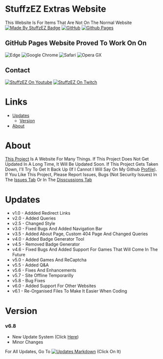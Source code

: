 # StuffzEZ Extras Website
This Website Is For Items That Are Not On The Normal Website
<br>
[![Made By StuffzEZ Badge](https://img.shields.io/badge/StuffzEZ-Made_By?label=Made%20By&labelColor=blue&color=orange)](https://bit.ly/m/StuffzEZ)
[![GitHub](https://img.shields.io/badge/github-%23121011.svg?style=for-the-badge&logo=github&logoColor=white)](https://github.com/StuffzEZ/stuffzez.github.io)
[![Github Pages](https://img.shields.io/badge/github%20pages-121013?style=for-the-badge&logo=github&logoColor=white)](https://stuffzez.github.io)

## GitHub Pages Website Proved To Work On On
![Edge](https://img.shields.io/badge/Edge-0078D7?style=for-the-badge&logo=Microsoft-edge&logoColor=white)
![Google Chrome](https://img.shields.io/badge/Google%20Chrome-FFA500?style=for-the-badge&logo=GoogleChrome&logoColor=white)
![Safari](https://img.shields.io/badge/Safari-000000?style=for-the-badge&logo=Safari&logoColor=white)
![Opera GX](https://img.shields.io/badge/Opera%20GX-FF1B2D?style=for-the-badge&logo=Opera%20GX&logoColor=white)

## Contact
[![StuffzEZ On Youtube](https://img.shields.io/badge/Youtube-FF0000?style=for-the-badge&logo=Youtube&logoColor=white)](https://youtube.com/@YT.StuffzEZ)
[![StuffzEZ On Twitch](https://img.shields.io/badge/Twitch-9347FF?style=for-the-badge&logo=twitch&logoColor=white)](https://www.twitch.tv/stuffzez_live)

##

# Links
- [Updates](#Updates)
  - [Version](#Version)
- [About](#About)

# About
[This Project](https://stuffzez.github.io) Is A Website For Many Things. If This Project Does Not Get Updated In A Long Time, It Will Be Updated Soon. If This Project Gets Taken Down, I'll Try To Get It Back Up (If I Cannot I Will Say On My Github [Profile](https://stuffzez.github.io/github-profile)). If You Like This Project, Please Report Issues, Bugs (Not Security Issues) In The [Issues Tab](https://github.com/StuffzEZ/stuffzez.github.io/issues) Or In The  [Disscussions Tab](https://github.com/StuffzEZ/stuffzez.github.io/discussions)

# Updates
- v1.0 - Addded Redirect Links
- v2.0 - Added Queries
- v2.5 - Changed Style
- v3.0 - Fixed Bugs And Added Navigation Bar
- v3.5 - Added About Page, Custom 404 Page And Changed Queries
- v4.0 - Added Badge Generator Tool
- v4.5 - Removed Badge Generator
- v4.6 - Fixed Bugs And Added Support For Games That Will Come In The Future
- v5.0 - Added Games And ReCaptcha
- v5.5 - Added Q&A
- v5.6 - Fixes And Enhancements
- v5.7 - Site Offline Temporarilly
- v5.8 - Bug Fixes
- v6.0 - Added Support For Other Websites
- v6.1 - Re-Organised Files To Make It Easier When Coding

# Version

### v6.8
- New Update System (Click [Here](https://github.com/StuffzEZ/stuffzez.github.io/commits))
- Minor Changes

For All Updates, Go To [![Updates Markdown](https://img.shields.io/static/v1?message=Updates.md&logo=markdown&labelColor=262626&color=303030&logoColor=white&label=%20)](https://github.com/StuffzEZ/stuffzez.github.io/blob/main/Updates.md) (Click On It)
